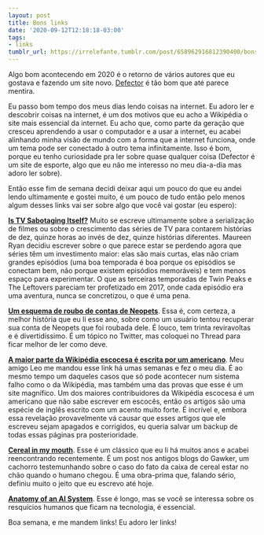```yaml
---
layout: post
title: Bons links
date: '2020-09-12T12:18:18-03:00'
tags:
- links
tumblr_url: https://irrelefante.tumblr.com/post/658962916812390400/bons-links
---
```

Algo bom acontecendo em 2020 é o retorno de vários autores que eu gostava e fazendo um site novo. [Defector](http://www.defector.com/) é tão bom que até parece mentira.

Eu passo bom tempo dos meus dias lendo coisas na internet. Eu adoro ler e descobrir coisas na internet, é um dos motivos que eu acho a Wikipédia o site mais essencial da internet. Eu acho que, como parte da geração que cresceu aprendendo a usar o computador e a usar a internet, eu acabei alinhando minha visão de mundo com a forma que a internet funciona, onde um tema pode ser conectado à outro tema infinitamente. Isso é bom, porque eu tenho curiosidade pra ler sobre quase qualquer coisa (Defector é um site de esporte, algo que eu não me interesso no meu dia-a-dia mas adoro ler sobre).

Então esse fim de semana decidi deixar aqui um pouco do que eu andei lendo ultimamente e gostei muito, é um pouco de tudo então pelo menos algum desses links vai ser sobre algo que você vai gostar (eu espero):

**[Is TV Sabotaging Itself?](https://www.vanityfair.com/hollywood/2020/06/is-tv-sabotaging-itself)** Muito se escreve ultimamente sobre a serialização de filmes ou sobre o crescimento das séries de TV para contarem histórias de dez, quinze horas ao invés de dez, quinze histórias diferentes. Maureen Ryan decidiu escrever sobre o que parece estar se perdendo agora que séries têm um investimento maior: elas são mais curtas, elas não criam grandes episódios (uma boa temporada é boa porque os episódios se conectam bem, não porque existem episódios memoráveis) e tem menos espaço para experimentar. O que as terceiras temporadas de Twin Peaks e The Leftovers pareciam ter profetizado em 2017, onde cada episódio era uma aventura, nunca se concretizou, o que é uma pena.

**[Um esquema de roubo de contas de Neopets](https://threadreaderapp.com/thread/1297485937384001537.html)**. Essa é, com certeza, a melhor história que eu li esse ano, sobre como um usuário tentou recuperar sua conta de Neopets que foi roubada dele. É louco, tem trinta reviravoltas e é divertidíssimo. É um tópico no Twitter, mas coloquei no Thread para ficar melhor de ler como deve.

**[A maior parte da Wikipédia escocesa é escrita por um americano](https://www.vice.com/en_us/article/wxqy8x/most-of-scottish-wikipedia-written-by-american-in-mangled-english)**. Meu amigo Leo me mandou esse link há umas semanas e fez o meu dia. É ao mesmo tempo um daqueles casos que só pode acontecer num sistema falho como o da Wikipédia, mas também uma das provas que esse é um site magnífico. Um dos maiores contribuidores da Wikipédia escocesa é um americano que não sabe escrever em escocês, então os artigos são uma espécie de inglês escrito com um acento muito forte. É incrível e, embora essa revelação provavelmente vá causar que esses artigos que ele escreveu sejam apagados e corrigidos, eu queria salvar um backup de todas essas páginas pra posterioridade.

**[Cereal in my mouth](http://dog.gawker.com/cereal-in-my-mouth-1624058162)**. Esse é um clássico que eu li há muitos anos e acabei reencontrando recentemente. É um post nos antigos blogs do Gawker, um cachorro testemunhando sobre o caso do fato da caixa de cereal estar no chão quando o humano chegou. É uma obra-prima que, falando sério, definiu muito o jeito que eu escrevo até hoje.

**[Anatomy of an AI System](https://anatomyof.ai/)**. Esse é longo, mas se você se interessa sobre os resquícios humanos que ficam na tecnologia, é essencial.

Boa semana, e me mandem links! Eu adoro ler links!


